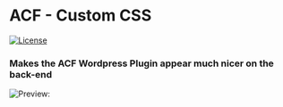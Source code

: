 # ACF - Custom CSS

[![License](http://img.shields.io/badge/License-MIT-blue.svg)](http://opensource.org/licenses/MIT)

### Makes the ACF Wordpress Plugin appear much nicer on the back-end

![Preview:](http://i.imgur.com/fWHOwOQ.jpg)
